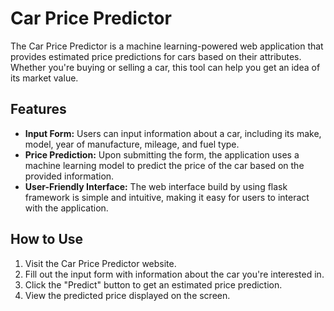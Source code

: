 # Car Price Predictor

The Car Price Predictor is a machine learning-powered web application that provides estimated price predictions for cars based on their attributes. Whether you're buying or selling a car, this tool can help you get an idea of its market value.

## Features
- **Input Form:** Users can input information about a car, including its make, model, year of manufacture, mileage, and fuel type.
- **Price Prediction:** Upon submitting the form, the application uses a machine learning model to predict the price of the car based on the provided information.
- **User-Friendly Interface:** The web interface build by using flask framework is simple and intuitive, making it easy for users to interact with the application.

## How to Use
1. Visit the Car Price Predictor website.
2. Fill out the input form with information about the car you're interested in.
3. Click the "Predict" button to get an estimated price prediction.
4. View the predicted price displayed on the screen.
